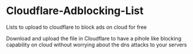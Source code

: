 # Cloudflare-Adblocking-List
Lists to upload to cloudflare to block ads on cloud for free

Download and upload the file in Cloudflare to have a pihole like blocking capability on cloud without worrying about the dns attacks to your servers 
